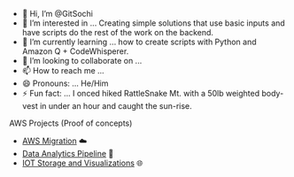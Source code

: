 - 👋 Hi, I’m @GitSochi
- 👀 I’m interested in ... Creating simple solutions that use basic inputs and have scripts do the rest of the work on the backend.
- 🌱 I’m currently learning ... how to create scripts with Python and Amazon Q + CodeWhisperer.
- 💞️ I’m looking to collaborate on ...
- 📫 How to reach me ...
- 😄 Pronouns: ... He/Him
- ⚡ Fun fact: ... I onced hiked RattleSnake Mt. with a 50lb weighted body-vest in under an hour and caught the sun-rise.

<!---
GitSochi/GitSochi is a ✨ special ✨ repository because its `README.md` (this file) appears on your GitHub profile.
You can click the Preview link to take a look at your changes.
--->
AWS Projects (Proof of concepts)
- <a href="https://drive.google.com/file/d/1pwxjADt5LWc1qRnCiLw-3EPUZdb6vjXr/view">AWS Migration</a> ☁️
- <a href="https://drive.google.com/file/d/1z3Cumz8byx7mmn04t-EaGS_b3z4iyiPL/view">Data Analytics Pipeline</a> 💫
- <a href="https://drive.google.com/file/d/1MaeNizSCu8wmvFHItTvWN2ereRIghzBQ/view">IOT Storage and Visualizations</a> 🌐


